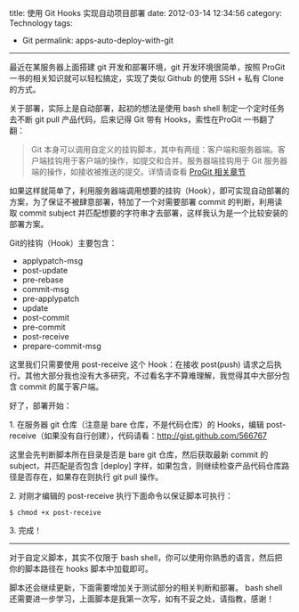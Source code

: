 title: 使用 Git Hooks 实现自动项目部署
date: 2012-03-14 12:34:56
category: Technology
tags:
- Git
permalink: apps-auto-deploy-with-git

---

最近在某服务器上面搭建 git 开发和部署环境，git 开发环境很简单，按照 ProGit 一书的相关知识就可以轻松搞定，实现了类似 Github 的使用 SSH + 私有 Clone 的方式。

关于部署，实际上是自动部署，起初的想法是使用 bash shell 制定一个定时任务去不断 git pull 产品代码，后来记得 Git 带有 Hooks，索性在ProGit 一书翻了翻：

> Git 本身可以调用自定义的挂钩脚本，其中有两组：客户端和服务器端。客户端挂钩用于客户端的操作，如提交和合并。服务器端挂钩用于 Git 服务器端的操作，如接收被推送的提交。详情请查看 [ProGit 相关章节][]


如果这样就简单了，利用服务器端调用想要的挂钩（Hook），即可实现自动部署的方案，为了保证不被肆意部署，特加了一个对需要部署 commit 的判断，利用读取 commit subject 并匹配想要的字符串才去部署，这样我认为是一个比较安装的部署方案。

Git的挂钩（Hook）主要包含：

- applypatch-msg
- post-update
- pre-rebase
- commit-msg
- pre-applypatch
- update
- post-commit
- pre-commit
- post-receive
- prepare-commit-msg

这里我们只需要使用 post-receive 这个 Hook：在接收 post(push)
请求之后执行。其他大部分我也没有大多研究，不过看名字不算难理解，我觉得其中大部分包含 commit 的属于客户端。

好了，部署开始：

​1. 在服务器 git 仓库（注意是 bare 仓库，不是代码仓库）的 Hooks，编辑
post-receive（如果没有自行创建），代码请看：http://gist.github.com/566767

这里会先判断脚本所在目录是否是 bare git 仓库，然后获取最新 commit 的 subject，并匹配是否包含 [deploy] 字样，如果包含，则继续检查产品代码仓库路径是否存在，如果存在则执行 git pull 操作。

​2. 对刚才编辑的 post-receive 执行下面命令以保证脚本可执行：

```
$ chmod +x post-receive
```

​3. 完成！

<hr />

对于自定义脚本，其实不仅限于 bash shell，你可以使用你熟悉的语言，然后把你的脚本路径在 hooks 脚本中加载即可。

脚本还会继续更新，下面需要增加关于测试部分的相关判断和部署。 bash shell 还需要进一步学习，上面脚本是我第一次写，如有不妥之处，请指教，感谢！

  [ProGit 相关章节]: http://progit.org/book/zh/ch7-3.html
  [http://gist.github.com/566767]: http://gist.github.com/566767
